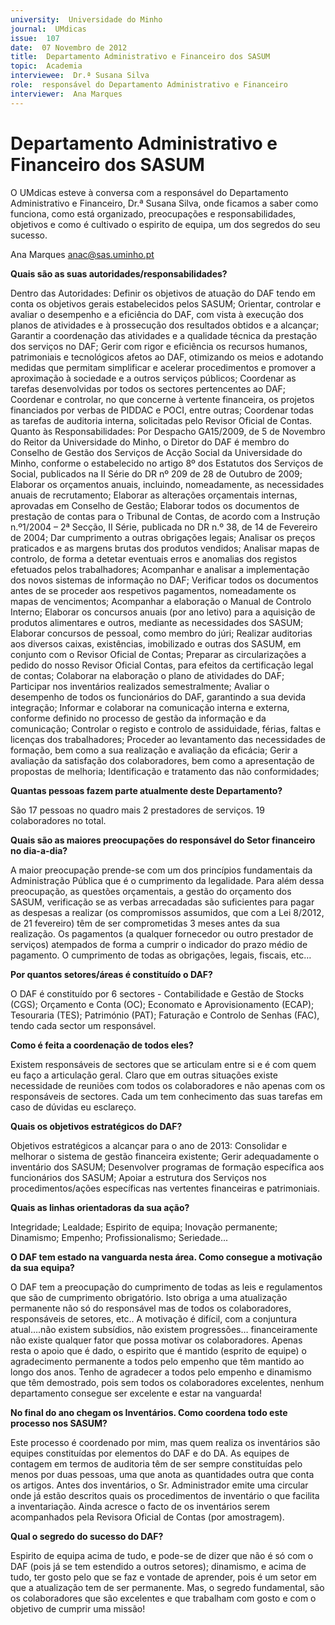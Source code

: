 ```yaml
---
university:  Universidade do Minho
journal:  UMdicas
issue:  107
date:  07 Novembro de 2012
title:  Departamento Administrativo e Financeiro dos SASUM
topic:  Academia
interviewee:  Dr.ª Susana Silva
role:  responsável do Departamento Administrativo e Financeiro
interviewer:  Ana Marques
---
```



# Departamento Administrativo e Financeiro dos SASUM

O UMdicas esteve à conversa com a responsável do Departamento Administrativo e Financeiro, 
Dr.ª Susana Silva, onde ficamos a saber como funciona, como está organizado, preocupações e responsabilidades, objetivos e como é cultivado o espirito de equipa, um dos segredos do seu sucesso. 

Ana Marques 
anac@sas.uminho.pt


**Quais são as suas autoridades/responsabilidades?**

Dentro das Autoridades: Definir os objetivos de atuação do DAF tendo em conta os objetivos gerais estabelecidos pelos SASUM; Orientar, controlar e avaliar o desempenho e a eficiência do DAF, com vista à execução dos planos de atividades e à prossecução dos resultados obtidos e a alcançar; Garantir a coordenação das atividades e a qualidade técnica da prestação dos serviços no DAF; Gerir com rigor e eficiência os recursos humanos, patrimoniais e tecnológicos afetos ao DAF, otimizando os meios e adotando medidas que permitam simplificar e acelerar procedimentos e promover a aproximação à sociedade e a outros serviços públicos; Coordenar as tarefas desenvolvidas por todos os sectores pertencentes ao DAF; Coordenar e controlar, no que concerne à vertente financeira, os projetos financiados por verbas de PIDDAC e POCI, entre outras; Coordenar todas as tarefas de auditoria interna, solicitadas pelo Revisor Oficial de Contas. 
Quanto às Responsabilidades: Por Despacho GA15/2009, de 5 de Novembro do Reitor da Universidade do Minho, o Diretor do DAF é membro do Conselho de Gestão dos Serviços de Acção Social da Universidade do Minho, conforme o estabelecido no artigo 8º dos Estatutos dos Serviços de Social, publicados na II Série do DR nº 209 de 28 de Outubro de 2009; Elaborar os orçamentos anuais, incluindo, nomeadamente, as necessidades anuais de recrutamento; Elaborar as alterações orçamentais internas, aprovadas em Conselho de Gestão; Elaborar todos os documentos de prestação de contas para o Tribunal de Contas, de acordo com a Instrução n.º1/2004 – 2ª Secção, II Série, publicada no DR n.º 38, de 14 de Fevereiro de 2004; Dar cumprimento a outras obrigações legais; Analisar os preços praticados e as margens brutas dos produtos vendidos; Analisar mapas de controlo, de forma a detetar eventuais erros e anomalias dos registos efetuados pelos trabalhadores; Acompanhar e analisar a implementação dos novos sistemas de informação no DAF; Verificar todos os documentos antes de se proceder aos respetivos pagamentos, nomeadamente os mapas de vencimentos; Acompanhar a elaboração o Manual de Controlo Interno; Elaborar os concursos anuais (por ano letivo) para a aquisição de produtos alimentares e outros, mediante as necessidades dos SASUM; Elaborar concursos de pessoal, como membro do júri; Realizar auditorias aos diversos caixas, existências, imobilizado e outras dos SASUM, em conjunto com o Revisor Oficial de Contas; Preparar as circularizações a pedido do nosso Revisor Oficial Contas, para efeitos da certificação legal de contas; Colaborar na elaboração o plano de atividades do DAF; Participar nos inventários realizados semestralmente; Avaliar o desempenho de todos os funcionários do DAF, garantindo a sua devida integração; Informar e colaborar na comunicação interna e externa, conforme definido no processo de gestão da informação e da comunicação; Controlar o registo e controlo de assiduidade, férias, faltas e licenças dos trabalhadores; Proceder ao levantamento das necessidades de formação, bem como a sua realização e avaliação da eficácia; Gerir a avaliação da satisfação dos colaboradores, bem como a apresentação de propostas de melhoria; Identificação e tratamento das não conformidades; 


**Quantas pessoas fazem parte atualmente deste Departamento?**

São 17 pessoas no quadro mais 2 prestadores de serviços. 19 colaboradores no total. 


**Quais são as maiores preocupações do responsável do Setor financeiro no dia-a-dia?**
 
A maior preocupação prende-se com um dos princípios fundamentais da Administração Pública que é o cumprimento da legalidade. Para além dessa preocupação, as questões orçamentais, a gestão do orçamento dos SASUM, verificação se as verbas arrecadadas são suficientes para pagar as despesas a realizar (os compromissos assumidos, que com a Lei 8/2012, de 21 fevereiro) têm de ser comprometidas 3 meses antes da sua realização. Os pagamentos (a qualquer fornecedor ou outro prestador de serviços) atempados de forma a cumprir o indicador do prazo médio de pagamento. O cumprimento de todas as obrigações, legais, fiscais, etc… 


**Por quantos setores/áreas é constituído o DAF?**

O DAF é constituído por 6 sectores - Contabilidade e Gestão de Stocks (CGS); Orçamento e Conta (OC); Economato e Aprovisionamento (ECAP); Tesouraria (TES); Património (PAT); Faturação e Controlo de Senhas (FAC), tendo cada sector um responsável. 


**Como é feita a coordenação de todos eles?**

Existem responsáveis de sectores que se articulam entre si e é com quem eu faço a articulação geral. Claro que em outras situações existe necessidade de reuniões com todos os colaboradores e não apenas com os responsáveis de sectores. Cada um tem conhecimento das suas tarefas em caso de dúvidas eu esclareço. 


**Quais os objetivos estratégicos do DAF?**

Objetivos estratégicos a alcançar para o ano de 2013: Consolidar e melhorar o sistema de gestão financeira existente; Gerir adequadamente o inventário dos SASUM; Desenvolver programas de formação específica aos funcionários dos SASUM; Apoiar a estrutura dos Serviços nos procedimentos/ações específicas nas vertentes financeiras e patrimoniais. 


**Quais as linhas orientadoras da sua ação?**

Integridade; Lealdade; Espirito de equipa; Inovação permanente; Dinamismo; Empenho; Profissionalismo; Seriedade... 


**O DAF tem estado na vanguarda nesta área. Como consegue a motivação da sua equipa?**

O DAF tem a preocupação do cumprimento de todas as leis e regulamentos que são de cumprimento obrigatório. Isto obriga a uma atualização permanente não só do responsável mas de todos os colaboradores, responsáveis de setores, etc.. A motivação é difícil, com a conjuntura atual….não existem subsídios, não existem progressões… financeiramente não existe qualquer fator que possa motivar os colaboradores. Apenas resta o apoio que é dado, o espirito que é mantido (esprito de equipe) o agradecimento permanente a todos pelo empenho que têm mantido ao longo dos anos. Tenho de agradecer a todos pelo empenho e dinamismo que têm demostrado, pois sem todos os colaboradores excelentes, nenhum departamento consegue ser excelente e estar na vanguarda! 


**No final do ano chegam os Inventários. Como coordena todo este processo nos SASUM?**

Este processo é coordenado por mim, mas quem realiza os inventários são equipes constituídas por elementos do DAF e do DA. As equipes de contagem em termos de auditoria têm de ser sempre constituídas pelo menos por duas pessoas, uma que anota as quantidades outra que conta os artigos. Antes dos inventários, o Sr. Administrador emite uma circular onde já estão descritos quais os procedimentos de inventário o que facilita a inventariação. Ainda acresce o facto de os inventários serem acompanhados pela Revisora Oficial de Contas (por amostragem). 


**Qual o segredo do sucesso do DAF?**

Espirito de equipa acima de tudo, e pode-se de dizer que não é só com o DAF (pois já se tem estendido a outros setores); dinamismo, e acima de tudo, ter gosto pelo que se faz e vontade de aprender, pois é um setor em que a atualização tem de ser permanente. Mas, o segredo fundamental, são os colaboradores que são excelentes e que trabalham com gosto e com o objetivo de cumprir uma missão!

